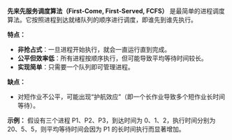 **先来先服务调度算法（First-Come, First-Served, FCFS）** 是最简单的进程调度算法。它按照进程到达就绪队列的顺序进行调度，即谁先到谁先执行。

**特点：**
- **非抢占式**：一旦进程开始执行，就会一直运行直到完成。
- **公平但效率低**：所有进程按顺序执行，但可能导致平均等待时间较长。
- **实现简单**：只需要一个队列即可管理进程。

**缺点：**
- 对短作业不公平，可能出现“护航效应”（即一个长作业导致多个短作业长时间等待）。

**示例：**
假设有三个进程 P1、P2、P3，到达时间为 0、1、2，执行时间分别为 20、5、5，则平均等待时间会因为 P1 的长时间执行而显著增加。